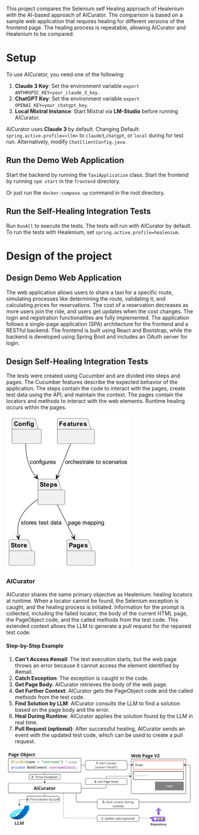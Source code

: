 This project compares the Selenium self Healing approach of Healenium with the AI-based approach of AICurator. The
comparison is based on a sample web application that requires healing for different versions of the frontend page. The
healing process is repeatable, allowing AICurator and Healenium to be compared.

# Setup

To use AICurator, you need one of the following:

1. **Claude 3 Key**: Set the environment variable
   `export ANTHROPIC_KEY=your_claude_3_key`.
2. **ChatGPT Key**: Set the environment variable
   `export OPENAI_KEY=your_chatgpt_key`.
3. **Local Mixtral Instance**: Start Mixtral via **LM-Studio** before running
   AICurator.

AICurator uses **Claude 3** by default.
Changing Default: `spring.active.profile=<llm>` to `claude3`,`chatgpt`, or `local` during for test run.
Alternatively, modify `ChatClientConfig.java`.

## Run the Demo Web Application

Start the backend by running the `TaxiApplication` class.
Start the frontend by running `npm start` in the `frontend` directory.

Or just run the `docker-compose up` command in the root directory.

## Run the Self-Healing Integration Tests

Run `RunAll` to execute the tests. The tests will run with AICurator by default.
To run the tests with Healenium, set `spring.active.profile=healenium`.

# Design of the project

## Design Demo Web Application

The web application allows users to share a taxi for a specific route, simulating processes like determining the route,
validating it, and calculating prices for reservations. The cost of a reservation decreases as more users join the ride,
and users get updates when the cost changes. The login and registration functionalities are fully implemented.
The application follows a single-page application (SPA) architecture for the frontend and a RESTful backend. The
frontend is built using React and Bootstrap, while the backend is developed using Spring Boot and includes an OAuth
server for login.

## Design Self-Healing Integration Tests

The tests were created using Cucumber and are divided into steps and pages. The Cucumber features describe the expected
behavior of the application. The steps contain the code to interact with the pages, create test data using the API, and
maintain the context. The pages contain the locators and methods to interact with the web elements. Runtime healing
occurs within the pages.

![test_package_structure.png](integrationtest/self-healing-integration-tests/doc/test_package_structure.png)

### AICurator

AICurator shares the same primary objective as Healenium: healing locators at runtime. When a locator cannot be found,
the Selenium exception is caught, and the healing process is initiated. Information for the prompt is collected,
including the failed locator, the body of the current HTML page, the PageObject code, and the called methods from the
test code. This extended context allows the LLM to generate a pull request for the repaired test code.

#### Step-by-Step Example

1. **Can't Access \#email**: The test execution starts, but the web page throws an error because it cannot access the
   element identified by \#email.
2. **Catch Exception**: The exception is caught in the code.
3. **Get Page Body**: AICurator retrieves the body of the web page.
4. **Get Further Context**: AICurator gets the PageObject code and the called methods from the test code.
5. **Find Solution by LLM**: AICurator consults the LLM to find a solution based on the page body and the error.
6. **Heal During Runtime**: AICurator applies the solution found by the LLM in real time.
7. **Pull Request (optional)**: After successful healing, AICurator sends an event with the updated test code, which can
   be used to create a pull request.

![aicurator-flow.png](integrationtest/self-healing-integration-tests/doc/aicurator-flow.png)
